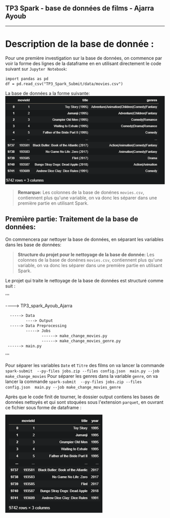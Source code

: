 ## TP3 Spark - base de données de films - Ajarra Ayoub
----------------------
# Description de la base de donnée : 


Pour une première investigation sur la base de données, on commence par voir la forme des lignes de la dataframe en en utilisant directement le code suivant sur `Jupyter Notebook`:
```
import pandas as pd
df = pd.read_csv("TP3_Spark_Submit/data/movies.csv")
```

La base de données a la forme suivante: 
![data preprocessing](data_investigation.PNG)

> **Remarque:** 
Les colonnes de la base de donénes `movies.csv`, contiennent plus qu'une variable, on va donc les séparer dans une première partie en utilisant Spark.

## Première partie: Traitement de la base de données: 

On commencera par nettoyer la base de données, en séparant les variables dans les base de données:

> **Structure du projet pour le nettoyage de la base de donnée:** 
Les colonnes de la base de donénes `movies.csv`, contiennent plus qu'une variable, on va donc les séparer dans une première partie en utilisant Spark.

Le projet qui traite le nettoyage de la base de données est structuré comme suit :

'''

----> TP3_spark_Ayoub_Ajarra     

      -----> Data      
             ----> Output  
      -----> Data Preprocessing
             -----> Jobs
                    ------> make_change_movies.py
                    ------> make_change_movies_genre.py
     ------> main.py     
      
'''

Pour séparer les variables  `Date` et  `Titre` des films on va lancer la commande `spark-submit  --py-files jobs.zip --files config.json  main.py --job make_change_movies`
Pour séparer les genres dans la variable `genre`,  on va lancer la commande `spark-submit  --py-files jobs.zip --files config.json  main.py --job make_change_movies_genre`

Après que le code finit de tourner, le dossier output contiens les bases de données nettoyés et qui sont stoquées sous l'extension `parquet`, en ouvrant ce fichier sous forme de dataframe :

![dataset final](movies_cleaned.PNG)
